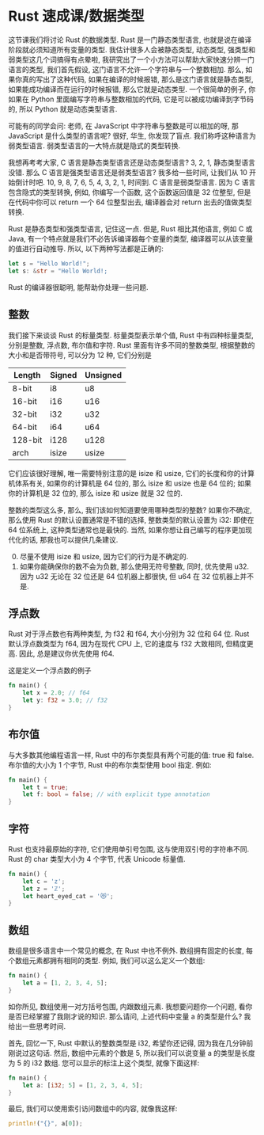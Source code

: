 # Rust 速成课/数据类型

这节课我们将讨论 Rust 的数据类型. Rust 是一门静态类型语言, 也就是说在编译阶段就必须知道所有变量的类型. 我估计很多人会被静态类型, 动态类型, 强类型和弱类型这几个词搞得有点晕啦, 我研究出了一个小方法可以帮助大家快速分辨一门语言的类型, 我们首先假设, 这门语言不允许一个字符串与一个整数相加. 那么, 如果你真的写出了这种代码, 如果在编译的时候报错, 那么是这门语言就是静态类型, 如果能成功编译而在运行的时候报错, 那么它就是动态类型. 一个很简单的例子, 你如果在 Python 里面编写字符串与整数相加的代码, 它是可以被成功编译到字节码的, 所以 Python 就是动态类型语言.

可能有的同学会问: 老师, 在 JavaScript 中字符串与整数是可以相加的呀, 那 JavaScript 是什么类型的语言呢? 很好, 华生, 你发现了盲点. 我们称呼这种语言为弱类型语言. 弱类型语言的一大特点就是隐式的类型转换.

我想再考考大家, C 语言是静态类型语言还是动态类型语言? 3, 2, 1, 静态类型语言没错. 那么 C 语言是强类型语言还是弱类型语言? 我多给一些时间, 让我们从 10 开始倒计时吧. 10, 9, 8, 7, 6, 5, 4, 3, 2, 1, 时间到. C 语言是弱类型语言. 因为 C 语言包含隐式的类型转换, 例如, 你编写一个函数, 这个函数返回值是 32 位整型, 但是在代码中你可以 return 一个 64 位整型出去, 编译器会对 return 出去的值做类型转换.

Rust 是静态类型和强类型语言, 记住这一点. 但是, Rust 相比其他语言, 例如 C 或 Java, 有一个特点就是我们不必告诉编译器每个变量的类型, 编译器可以从该变量的值进行自动推导. 所以, 以下两种写法都是正确的:

```rs
let s = "Hello World!";
let s: &str = "Hello World!;
```

Rust 的编译器很聪明, 能帮助你处理一些问题.

## 整数

我们接下来谈谈 Rust 的标量类型. 标量类型表示单个值, Rust 中有四种标量类型, 分别是整数, 浮点数, 布尔值和字符. Rust 里面有许多不同的整数类型, 根据整数的大小和是否带符号, 可以分为 12 种, 它们分别是


Length  | Signed | Unsigned
------- | ------ | --------
8-bit   | i8     | u8
16-bit  | i16    | u16
32-bit  | i32    | u32
64-bit  | i64    | u64
128-bit | i128   | u128
arch    | isize  | usize

它们应该很好理解, 唯一需要特别注意的是 isize 和 usize, 它们的长度和你的计算机体系有关, 如果你的计算机是 64 位的, 那么 isize 和 usize 也是 64 位的; 如果你的计算机是 32 位的, 那么 isize 和 usize 就是 32 位的.

整数的类型这么多, 那么, 我们该如何知道要使用哪种类型的整数? 如果你不确定, 那么使用 Rust 的默认设置通常是不错的选择, 整数类型的默认设置为 i32: 即使在 64 位系统上, 这种类型通常也是最快的. 当然, 如果你想让自己编写的程序更加现代化的话, 那我也可以提供几条建议.

0. 尽量不使用 isize 和 usize, 因为它们的行为是不确定的.
0. 如果你能确保你的数不会为负数, 那么使用无符号整数, 同时, 优先使用 u32. 因为 u32 无论在 32 位还是 64 位机器上都很快, 但 u64 在 32 位机器上并不是.

## 浮点数

Rust 对于浮点数也有两种类型, 为 f32 和 f64, 大小分别为 32 位和 64 位. Rust 默认浮点数类型为 f64, 因为在现代 CPU 上, 它的速度与 f32 大致相同, 但精度更高. 因此, 总是建议你优先使用 f64.

这是定义一个浮点数的例子

```rs
fn main() {
    let x = 2.0; // f64
    let y: f32 = 3.0; // f32
}
```

## 布尔值

与大多数其他编程语言一样, Rust 中的布尔类型具有两个可能的值: true 和 false. 布尔值的大小为 1 个字节, Rust 中的布尔类型使用 bool 指定. 例如:

```rs
fn main() {
    let t = true;
    let f: bool = false; // with explicit type annotation
}
```

## 字符

Rust 也支持最原始的字符, 它们使用单引号包围, 这与使用双引号的字符串不同. Rust 的 char 类型大小为 4 个字节, 代表 Unicode 标量值.

```rs
fn main() {
    let c = 'z';
    let z = 'ℤ';
    let heart_eyed_cat = '😻';
}
```

## 数组

数组是很多语言中一个常见的概念, 在 Rust 中也不例外. 数组拥有固定的长度, 每个数组元素都拥有相同的类型. 例如, 我们可以这么定义一个数组:

```rs
fn main() {
    let a = [1, 2, 3, 4, 5];
}
```

如你所见, 数组使用一对方括号包围, 内跟数组元素. 我想要问题你一个问题, 看你是否已经掌握了我刚才说的知识. 那么请问, 上述代码中变量 a 的类型是什么? 我给出一些思考时间.

首先, 回忆一下, Rust 中默认的整数类型是 i32, 希望你还记得, 因为我在几分钟前刚说过这句话. 然后, 数组中元素的个数是 5, 所以我们可以说变量 a 的类型是长度为 5 的 i32 数组. 您可以显示的标注上这个类型, 就像下面这样:

```rs
fn main() {
    let a: [i32; 5] = [1, 2, 3, 4, 5];
}
```

最后, 我们可以使用索引访问数组中的内容, 就像我这样:

```rs
println!("{}", a[0]);
```
